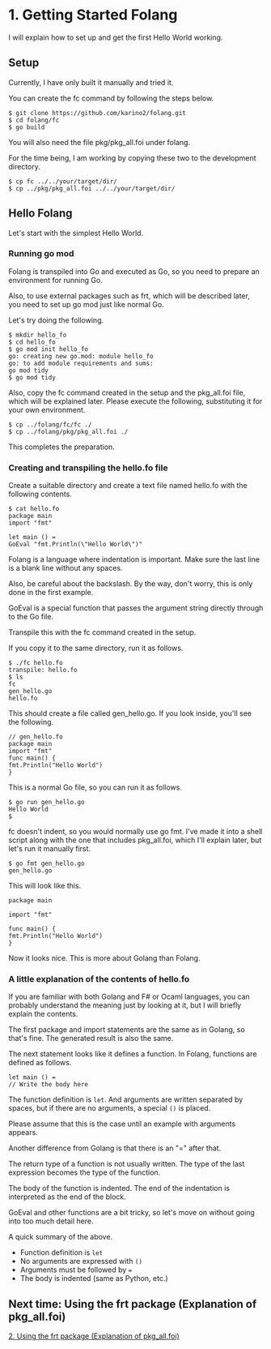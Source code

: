 # 1. Getting Started Folang

I will explain how to set up and get the first Hello World working.

## Setup

Currently, I have only built it manually and tried it.

You can create the fc command by following the steps below.

```
$ git clone https://github.com/karino2/folang.git
$ cd folang/fc
$ go build
```

You will also need the file pkg/pkg_all.foi under folang.

For the time being, I am working by copying these two to the development directory.

```
$ cp fc ../../your/target/dir/
$ cp ../pkg/pkg_all.foi ../../your/target/dir/
```

## Hello Folang

Let's start with the simplest Hello World.

### Running go mod

Folang is transpiled into Go and executed as Go, so you need to prepare an environment for running Go.

Also, to use external packages such as frt, which will be described later, you need to set up go mod just like normal Go.

Let's try doing the following.

```
$ mkdir hello_fo
$ cd hello_fo
$ go mod init hello_fo
go: creating new go.mod: module hello_fo
go: to add module requirements and sums:
go mod tidy
$ go mod tidy
```

Also, copy the fc command created in the setup and the pkg_all.foi file, which will be explained later.
Please execute the following, substituting it for your own environment.

```
$ cp ../folang/fc/fc ./
$ cp ../folang/pkg/pkg_all.foi ./
```

This completes the preparation.

### Creating and transpiling the hello.fo file

Create a suitable directory and create a text file named hello.fo with the following contents.

```
$ cat hello.fo
package main
import "fmt"

let main () =
GoEval "fmt.Println(\"Hello World\")"

```

Folang is a language where indentation is important. Make sure the last line is a blank line without any spaces.

Also, be careful about the backslash. By the way, don't worry, this is only done in the first example.

GoEval is a special function that passes the argument string directly through to the Go file.

Transpile this with the fc command created in the setup.

If you copy it to the same directory, run it as follows.

```
$ ./fc hello.fo
transpile: hello.fo
$ ls
fc
gen_hello.go
hello.fo
```

This should create a file called gen_hello.go.
If you look inside, you'll see the following.

```golang
// gen_hello.fo
package main
import "fmt"
func main() {
fmt.Println("Hello World")
}
```

This is a normal Go file, so
you can run it as follows.

```
$ go run gen_hello.go
Hello World
$
```

fc doesn't indent, so you would normally use go fmt.
I've made it into a shell script along with the one that includes pkg_all.foi, which I'll explain later, but
let's run it manually first.

```
$ go fmt gen_hello.go
gen_hello.go
```

This will look like this.

```golang
package main

import "fmt"

func main() {
fmt.Println("Hello World")
}
```

Now it looks nice. This is more about Golang than Folang.

### A little explanation of the contents of hello.fo

If you are familiar with both Golang and F# or Ocaml languages, you can probably understand the meaning just by looking at it, but I will briefly explain the contents.

The first package and import statements are the same as in Golang, so that's fine. The generated result is also the same.

The next statement looks like it defines a function.
In Folang, functions are defined as follows.

```
let main () =
// Write the body here
```

The function definition is `let`. And arguments are written separated by spaces, but if there are no arguments, a special `()` is placed.

Please assume that this is the case until an example with arguments appears.

Another difference from Golang is that there is an "=" after that.

The return type of a function is not usually written. The type of the last expression becomes the type of the function.

The body of the function is indented. The end of the indentation is interpreted as the end of the block.

GoEval and other functions are a bit tricky, so let's move on without going into too much detail here.

A quick summary of the above.

- Function definition is `let`
- No arguments are expressed with `()`
- Arguments must be followed by `=`
- The body is indented (same as Python, etc.)

## Next time: Using the frt package (Explanation of pkg_all.foi)

[2. Using the frt package (Explanation of pkg_all.foi)](2_UseFrtPackage.md)